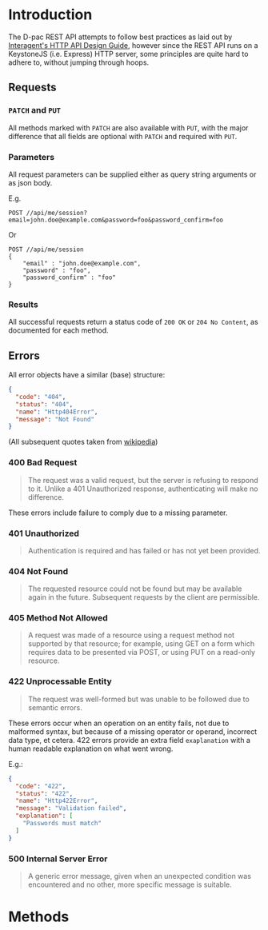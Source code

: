# Introduction

The D-pac REST API attempts to follow best practices as laid out by [Interagent's HTTP API Design Guide][API Design Guide], however since the REST API runs on a KeystoneJS (i.e. Express) HTTP server, some principles are quite hard to adhere to, without jumping through hoops.

## Requests

### `PATCH` and `PUT`

All methods marked with `PATCH` are also available with `PUT`, with the major difference that all fields are optional with `PATCH` and required with `PUT`.

### Parameters

All request parameters can be supplied either as query string arguments or as json body.

E.g.

```
POST //api/me/session?email=john.doe@example.com&password=foo&password_confirm=foo
```
Or
```
POST //api/me/session
{
	"email" : "john.doe@example.com",
	"password" : "foo",
	"password_confirm" : "foo"
}

```

### Results

All successful requests return a status code of `200 OK` or `204 No Content`, as documented for each method.

## Errors

All error objects have a similar (base) structure:

```json
{
  "code": "404",
  "status": "404",
  "name": "Http404Error",
  "message": "Not Found"
}
```

(All subsequent quotes taken from [wikipedia](http://en.wikipedia.org/wiki/List_of_HTTP_status_codes))

### 400 Bad Request

> The request was a valid request, but the server is refusing to respond to it. Unlike a 401 Unauthorized response, authenticating will make no difference.

These errors include failure to comply due to a missing parameter.

### 401 Unauthorized

> Authentication is required and has failed or has not yet been provided.

### 404 Not Found

> The requested resource could not be found but may be available again in the future. Subsequent requests by the client are permissible.

### 405 Method Not Allowed

> A request was made of a resource using a request method not supported by that resource; for example, using GET on a form which requires data to be presented via POST, or using PUT on a read-only resource.

### 422 Unprocessable Entity

> The request was well-formed but was unable to be followed due to semantic errors.

These errors occur when an operation on an entity fails, not due to malformed syntax, but because of a missing operator or operand, incorrect data type, et cetera.
422 errors provide an extra field `exaplanation` with a human readable explanation on what went wrong.

E.g.:

```json
{
  "code": "422",
  "status": "422",
  "name": "Http422Error",
  "message": "Validation failed",
  "explanation": [
  	"Passwords must match"
  ]
}
```

### 500 Internal Server Error

> A generic error message, given when an unexpected condition was encountered and no other, more specific message is suitable.


[API Design Guide]: https://github.com/interagent/http-api-design

# Methods
